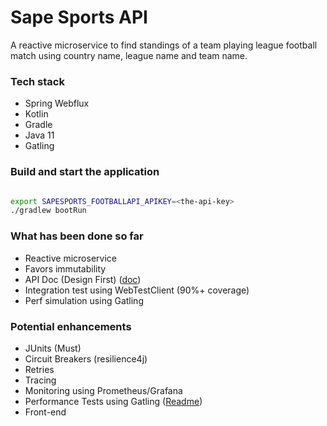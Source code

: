 # Sape Sports API

A reactive microservice to find standings of a team playing league football match using country name, league name and team name.

### Tech stack
- Spring Webflux
- Kotlin
- Gradle
- Java 11
- Gatling

### Build and start the application
```bash

export SAPESPORTS_FOOTBALLAPI_APIKEY=<the-api-key>
./gradlew bootRun

```

### What has been done so far
- Reactive microservice
- Favors immutability
- API Doc (Design First) ([doc](openapi.yaml))
- Integration test using WebTestClient (90%+ coverage)
- Perf simulation using Gatling

### Potential enhancements
- JUnits (Must)
- Circuit Breakers (resilience4j)
- Retries
- Tracing
- Monitoring using Prometheus/Grafana
- Performance Tests using Gatling ([Readme](gatling/README.md))
- Front-end
